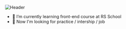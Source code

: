  ![Header](D:\GIT\Lizaveta01\assets\download.gif)



- 🌱 I’m currently learning front-end course at RS School
- 🔭 Now I'm looking for practice / intership / job

